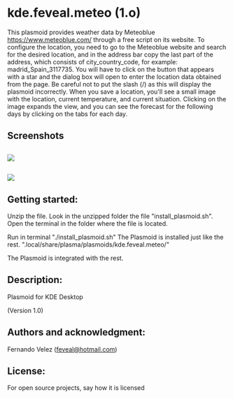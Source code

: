 # kde.feveal.meteo (1.o)

This plasmoid provides weather data by Meteoblue <https://www.meteoblue.com/> through a free script on its website.
To configure the location, you need to go to the Meteoblue website and search for the desired location, and in the address bar copy the last part of the address, which consists of city_country_code, for example: madrid_Spain_3117735. You will have to click on the button that appears with a star and the dialog box will open to enter the location data obtained from the page.
Be careful not to put the slash (/) as this will display the plasmoid incorrectly.
When you save a location, you'll see a small image with the location, current temperature, and current situation. Clicking on the image expands the view, and you can see the forecast for the following days by clicking on the tabs for each day.


## Screenshots
![](https://www.opencode.net/feveal/kde-feveal-meteo/-/raw/main/Screenshot_1.png)
-
![](https://www.opencode.net/feveal/kde-feveal-meteo/-/raw/main/plasma_2.png)
-

## Getting started:
Unzip the file. Look in the unzipped folder the file "install_plasmoid.sh". Open the terminal in the folder where the file is located.

Run in terminal "./install_plasmoid.sh"
The Plasmoid is installed just like the rest. ".local/share/plasma/plasmoids/kde.feveal.meteo/"

The Plasmoid is integrated  with the rest.

## Description:
Plasmoid for KDE Desktop

(Version 1.0)

## Authors and acknowledgment:
Fernando Velez (feveal@hotmail.com)

## License:
For open source projects, say how it is licensed
